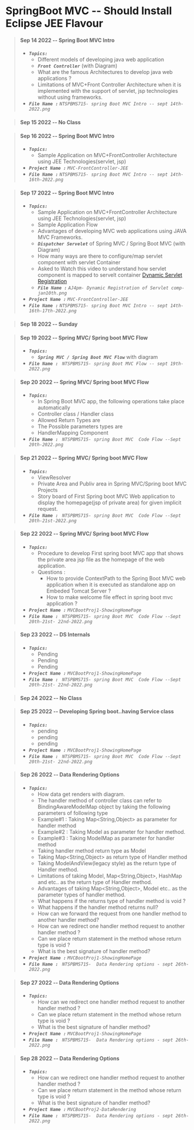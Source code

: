 # SpringBoot MVC -- Should Install Eclipse JEE Flavour

> #### Sep 14 2022 -- Spring Boot MVC Intro
> - <em>**`Topics:`**</em>
>     - Different models of developing java web application
>     -  <em>**`Front Controller`**</em> (with Diagram)
>     - What are the famous Architectures to develop java web applications ?
>     - Limitations of MVC+Front Controller Architecture when it is implemented with the support of servlet, jsp technologies without using frameworks.
> - <em>**`File Name :`**</em> *`NTSPBMS715- spring Boot MVC Intro -- sept 14th-2022.png`*

> #### Sep 15 2022 -- No Class

> #### Sep 16 2022 -- Spring Boot MVC Intro
> - <em>**`Topics:`**</em>
>     - Sample Application on MVC+FrontController Architecture using JEE Technologies(servlet, jsp)
> - <em>**`Project Name :`**</em> *`MVC-FrontController-JEE`*
> - <em>**`File Name :`**</em> *`NTSPBMS715- spring Boot MVC Intro -- sept 14th-16th-2022.png`*

> #### Sep 17 2022 -- Spring Boot MVC Intro
> - <em>**`Topics:`**</em>
>     - Sample Application on MVC+FrontController Architecture using JEE Technologies(servlet, jsp)
>     - Sample Application Flow
>     - Advantages of developing MVC web applications using JAVA MVC Frameworks.
>     - <em>**`Dispatcher Servelet`**</em> of Spring MVC / Spring Boot MVC (with Diagram)
>     - How many ways are there to configure/map servlet component with servlet Container
>     - Asked to Watch this video to understand how servlet component is mapped to servelt container [Dynamic Servlet Registration](https://www.youtube.com/watch?v=aRscgj17HuI)
>     - <em>**`File Name :`**</em> *`AJ4pm- Dynamic Registration of Servlet comp-jan10th.png`*
> - <em>**`Project Name :`**</em> *`MVC-FrontController-JEE`*
> - <em>**`File Name :`**</em> *`NTSPBMS715- spring Boot MVC Intro -- sept 14th-16th-17th-2022.png`*

> #### Sep 18 2022 -- Sunday

> #### Sep 19 2022 -- Spring MVC/ Spring boot MVC Flow
> - <em>**`Topics:`**</em>
>     - <em>**`Spring MVC / Spring Boot MVC Flow`**</em> with diagram
> - <em>**`File Name : `**</em> *`NTSPBMS715- spring Boot MVC Flow -- sept 19th-2022.png`*


> #### Sep 20 2022 -- Spring MVC/ Spring boot MVC Flow
> - <em>**`Topics:`**</em>
>     - In Spring Boot MVC app, the following operations take place automatically
>     - Controller class / Handler class
>     - Allowed Return Types are
>     - The Possible parameters types are
>     - HandlerMapping Component
> - <em>**`File Name : `**</em> *`NTSPBMS715- spring Boot MVC  Code Flow --Sept 20th-2022.png`*

> #### Sep 21 2022 -- Spring MVC/ Spring boot MVC Flow
> - <em>**`Topics:`**</em>
>     - ViewResolver
>     - Private Area and Publiv area in Spring MVC/Spring boot MVC Projects
>     - Story board of First Spring boot MVC Web application to display the homepage(jsp of private area) for given implicit request.
> - <em>**`File Name : `**</em> *`NTSPBMS715- spring Boot MVC  Code Flow --Sept 20th-21st-2022.png`*

> #### Sep 22 2022 -- Spring MVC/ Spring boot MVC Flow
> - <em>**`Topics:`**</em>
>     - Procedure to develop First spring boot MVC app that shows the private area jsp file as the homepage of the web application.
>     - Questions :
>         - How to provide ContextPath to the Spring Boot MVC web application when it is executed as standalone app on Embeded Tomcat Server ?
>         - How to make welcome file effect in spring boot mvc application ?
> - <em>**`Project Name :`**</em> *`MVCBootProj1-ShowingHomePage`*
> - <em>**`File Name : `**</em> *`NTSPBMS715- spring Boot MVC  Code Flow --Sept 20th-21st- 22nd-2022.png`*

> #### Sep 23 2022 -- DS Internals
> - <em>**`Topics:`**</em>
>     - Pending
>     - Pending
>     - Pending
> - <em>**`Project Name :`**</em> *`MVCBootProj1-ShowingHomePage`*
> - <em>**`File Name : `**</em> *`NTSPBMS715- spring Boot MVC  Code Flow --Sept 20th-21st- 22nd-2022.png`*

> #### Sep 24 2022 -- No Class

> #### Sep 25 2022 -- Developing Spring boot..having Service class
> - <em>**`Topics:`**</em>
>     - pending
>     - pending
>     - pending
> - <em>**`Project Name :`**</em> *`MVCBootProj1-ShowingHomePage`*
> - <em>**`File Name : `**</em> *`NTSPBMS715- spring Boot MVC  Code Flow --Sept 20th-21st- 22nd-2022.png`*

> #### Sep 26 2022 -- Data Rendering Options
> - <em>**`Topics:`**</em>
>     - How data get renders with diagram.
>     - The handler method of controller class can refer to BindingAwareModelMap object by taking the following parameters of following type
>     - Example#1 : Taking Map<String,Object> as parameter for handler method
>     - Example#2 : Taking Model as parameter for handler method.
>     - Example#3 : Taking ModelMap as parameter for handler method
>     - Taking handler method return type as Model
>     - Taking Map<String,Object> as return type of Handler method
>     - Taking ModelAndView(legacy style) as the return type of Handler method.
>     - Limitations of taking Model, Map<String,Object>, HashMap and etc.. as the return type of Handler method.
>     - Advantages of taking Map<String,Object>, Model etc.. as the parameter types of handler method.
>     - What happens if the returns type of handler method is void ?
>     - What happens if the handler method returns null?
>     - How can we forward the request from one handler method to another handler method?
>     - How can we redirect one handler method request to another handler method ?
>     - Can we place return statement in the method whose return type is void ?
>     - What is the best signature of handler method?
> - <em>**`Project Name :`**</em> *`MVCBootProj1-ShowingHomePage`*
> - <em>**`File Name : `**</em> *`NTSPBMS715-  Data Rendering options - sept 26th-2022.png`*


> #### Sep 27 2022 -- Data Rendering Options
> - <em>**`Topics:`**</em>
>     - How can we redirect one handler method request to another handler method ?
>     - Can we place return statement in the method whose return type is void ?
>     - What is the best signature of handler method?
> - <em>**`Project Name :`**</em> *`MVCBootProj1-ShowingHomePage`*
> - <em>**`File Name : `**</em> *`NTSPBMS715-  Data Rendering options - sept 26th-2022.png`*

> #### Sep 28 2022 -- Data Rendering Options
> - <em>**`Topics:`**</em>
>     - How can we redirect one handler method request to another handler method ?
>     - Can we place return statement in the method whose return type is void ?
>     - What is the best signature of handler method?
> - <em>**`Project Name :`**</em> *`MVCBootProj2-DataRendering`*
> - <em>**`File Name : `**</em> *`NTSPBMS715-  Data Rendering options - sept 26th-2022.png`*
